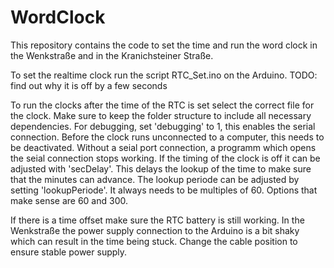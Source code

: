 # WordClock

This repository contains the code to set the time and run the word clock in the Wenkstraße and in the Kranichsteiner Straße.

To set the realtime clock run the script RTC_Set.ino on the Arduino. 
TODO: find out why it is off by a few seconds

To run the clocks after the time of the RTC is set select the correct file for the clock. Make sure to keep the folder structure to include all necessary dependencies.
For debugging, set 'debugging' to 1, this enables the serial connection. Before the clock runs unconnected to a computer, this needs to be deactivated. Without a seial port connection, a programm which opens the seial connection stops working.
If the timing of the clock is off it can be adjusted with 'secDelay'. This delays the lookup of the time to make sure that the minutes can advance.
The lookup periode can be adjusted by setting 'lookupPeriode'. It always needs to be multiples of 60. Options that make sense are 60 and 300.

If there is a time offset make sure the RTC battery is still working. In the Wenkstraße the power supply connection to the Arduino is a bit shaky which can result in the time being stuck. Change the cable position to ensure stable power supply.
